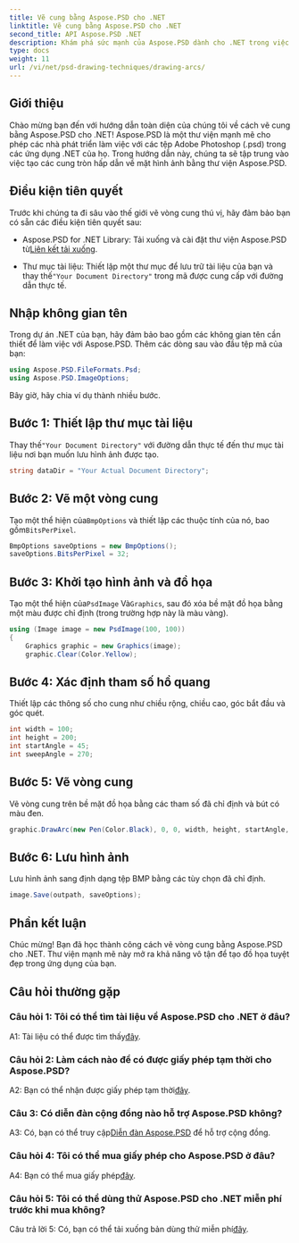 ```yaml
---
title: Vẽ cung bằng Aspose.PSD cho .NET
linktitle: Vẽ cung bằng Aspose.PSD cho .NET
second_title: API Aspose.PSD .NET
description: Khám phá sức mạnh của Aspose.PSD dành cho .NET trong việc vẽ các cung một cách dễ dàng. Hãy làm theo hướng dẫn từng bước của chúng tôi để có đồ họa tuyệt đẹp trong ứng dụng của bạn.
type: docs
weight: 11
url: /vi/net/psd-drawing-techniques/drawing-arcs/
---
```

## Giới thiệu

Chào mừng bạn đến với hướng dẫn toàn diện của chúng tôi về cách vẽ cung bằng Aspose.PSD cho .NET! Aspose.PSD là một thư viện mạnh mẽ cho phép các nhà phát triển làm việc với các tệp Adobe Photoshop (.psd) trong các ứng dụng .NET của họ. Trong hướng dẫn này, chúng ta sẽ tập trung vào việc tạo các cung tròn hấp dẫn về mặt hình ảnh bằng thư viện Aspose.PSD.

## Điều kiện tiên quyết

Trước khi chúng ta đi sâu vào thế giới vẽ vòng cung thú vị, hãy đảm bảo bạn có sẵn các điều kiện tiên quyết sau:

- Aspose.PSD for .NET Library: Tải xuống và cài đặt thư viện Aspose.PSD từ[Liên kết tải xuống](https://releases.aspose.com/psd/net/).

-  Thư mục tài liệu: Thiết lập một thư mục để lưu trữ tài liệu của bạn và thay thế`"Your Document Directory"` trong mã được cung cấp với đường dẫn thực tế.

## Nhập không gian tên

Trong dự án .NET của bạn, hãy đảm bảo bao gồm các không gian tên cần thiết để làm việc với Aspose.PSD. Thêm các dòng sau vào đầu tệp mã của bạn:

```csharp
using Aspose.PSD.FileFormats.Psd;
using Aspose.PSD.ImageOptions;
```

Bây giờ, hãy chia ví dụ thành nhiều bước.

## Bước 1: Thiết lập thư mục tài liệu

 Thay thế`"Your Document Directory"` với đường dẫn thực tế đến thư mục tài liệu nơi bạn muốn lưu hình ảnh được tạo.

```csharp
string dataDir = "Your Actual Document Directory";
```

## Bước 2: Vẽ một vòng cung

 Tạo một thể hiện của`BmpOptions` và thiết lập các thuộc tính của nó, bao gồm`BitsPerPixel`.

```csharp
BmpOptions saveOptions = new BmpOptions();
saveOptions.BitsPerPixel = 32;
```

## Bước 3: Khởi tạo hình ảnh và đồ họa

 Tạo một thể hiện của`PsdImage` Và`Graphics`, sau đó xóa bề mặt đồ họa bằng một màu được chỉ định (trong trường hợp này là màu vàng).

```csharp
using (Image image = new PsdImage(100, 100))
{
    Graphics graphic = new Graphics(image);
    graphic.Clear(Color.Yellow);
```

## Bước 4: Xác định tham số hồ quang

Thiết lập các thông số cho cung như chiều rộng, chiều cao, góc bắt đầu và góc quét.

```csharp
int width = 100;
int height = 200;
int startAngle = 45;
int sweepAngle = 270;
```

## Bước 5: Vẽ vòng cung

Vẽ vòng cung trên bề mặt đồ họa bằng các tham số đã chỉ định và bút có màu đen.

```csharp
graphic.DrawArc(new Pen(Color.Black), 0, 0, width, height, startAngle, sweepAngle);
```

## Bước 6: Lưu hình ảnh

Lưu hình ảnh sang định dạng tệp BMP bằng các tùy chọn đã chỉ định.

```csharp
image.Save(outpath, saveOptions);
```

## Phần kết luận

Chúc mừng! Bạn đã học thành công cách vẽ vòng cung bằng Aspose.PSD cho .NET. Thư viện mạnh mẽ này mở ra khả năng vô tận để tạo đồ họa tuyệt đẹp trong ứng dụng của bạn.

## Câu hỏi thường gặp

### Câu hỏi 1: Tôi có thể tìm tài liệu về Aspose.PSD cho .NET ở đâu?

 A1: Tài liệu có thể được tìm thấy[đây](https://reference.aspose.com/psd/net/).

### Câu hỏi 2: Làm cách nào để có được giấy phép tạm thời cho Aspose.PSD?

 A2: Bạn có thể nhận được giấy phép tạm thời[đây](https://purchase.aspose.com/temporary-license/).

### Câu 3: Có diễn đàn cộng đồng nào hỗ trợ Aspose.PSD không?

 A3: Có, bạn có thể truy cập[Diễn đàn Aspose.PSD](https://forum.aspose.com/c/psd/34) để hỗ trợ cộng đồng.

### Câu hỏi 4: Tôi có thể mua giấy phép cho Aspose.PSD ở đâu?

 A4: Bạn có thể mua giấy phép[đây](https://purchase.aspose.com/buy).

### Câu hỏi 5: Tôi có thể dùng thử Aspose.PSD cho .NET miễn phí trước khi mua không?

 Câu trả lời 5: Có, bạn có thể tải xuống bản dùng thử miễn phí[đây](https://releases.aspose.com/).
